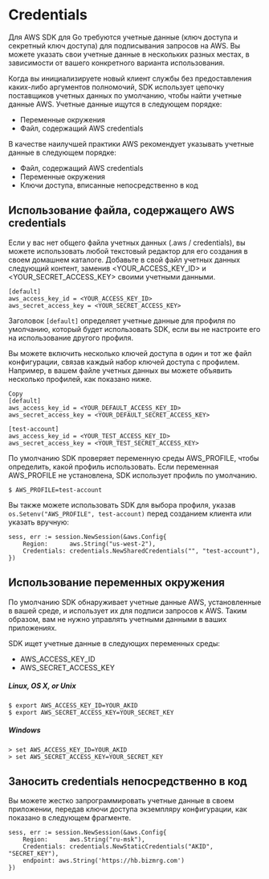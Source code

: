 # Credentials

Для AWS SDK для Go требуются учетные данные (ключ доступа и секретный ключ доступа) для подписывания запросов на AWS. Вы можете указать свои учетные данные в нескольких разных местах, в зависимости от вашего конкретного варианта использования.

Когда вы инициализируете новый клиент службы без предоставления каких-либо аргументов полномочий, SDK использует цепочку поставщиков учетных данных по умолчанию, чтобы найти учетные данные AWS. Учетные данные ищутся в следующем порядке:

* Переменные окружения
* Файл, содержащий AWS credentials

В качестве наилучшей практики AWS рекомендует указывать учетные данные в следующем порядке:

* Файл, содержащий AWS credentials
* Переменные окружения
* Ключи доступа, вписанные непосредственно в код

## Использование файла, содержащего AWS credentials

Если у вас нет общего файла учетных данных (.aws / credentials), вы можете использовать любой текстовый редактор для его создания в своем домашнем каталоге. Добавьте в свой файл учетных данных следующий контент, заменив <YOUR_ACCESS_KEY_ID> и <YOUR_SECRET_ACCESS_KEY> своими учетными данными.

```
[default]
aws_access_key_id = <YOUR_ACCESS_KEY_ID>
aws_secret_access_key = <YOUR_SECRET_ACCESS_KEY>
```
Заголовок ```[default]``` определяет учетные данные для профиля по умолчанию, который будет использовать SDK, если вы не настроите его на использование другого профиля.

Вы можете включить несколько ключей доступа в один и тот же файл конфигурации, связав каждый набор ключей доступа с профилем. Например, в вашем файле учетных данных вы можете объявить несколько профилей, как показано ниже.
```
Copy
[default]
aws_access_key_id = <YOUR_DEFAULT_ACCESS_KEY_ID>
aws_secret_access_key = <YOUR_DEFAULT_SECRET_ACCESS_KEY>

[test-account]
aws_access_key_id = <YOUR_TEST_ACCESS_KEY_ID>
aws_secret_access_key = <YOUR_TEST_SECRET_ACCESS_KEY>
```

По умолчанию SDK проверяет переменную среды AWS_PROFILE, чтобы определить, какой профиль использовать. Если переменная AWS_PROFILE не установлена, SDK использует профиль по умолчанию.
```
$ AWS_PROFILE=test-account
```


Вы также можете использовать SDK для выбора профиля, указав ``` os.Setenv("AWS_PROFILE", test-account) ``` перед созданием клиента или указать вручную:
```
sess, err := session.NewSession(&aws.Config{
    Region:      aws.String("us-west-2"),
    Credentials: credentials.NewSharedCredentials("", "test-account"),
})
```
## Использование переменных окружения
По умолчанию SDK обнаруживает учетные данные AWS, установленные в вашей среде, и использует их для подписи запросов к AWS. Таким образом, вам не нужно управлять учетными данными в ваших приложениях.

SDK ищет учетные данные в следующих переменных среды:
* AWS_ACCESS_KEY_ID
* AWS_SECRET_ACCESS_KEY
##### Linux, OS X, or Unix
```
$ export AWS_ACCESS_KEY_ID=YOUR_AKID
$ export AWS_SECRET_ACCESS_KEY=YOUR_SECRET_KEY
```
##### Windows
```
> set AWS_ACCESS_KEY_ID=YOUR_AKID
> set AWS_SECRET_ACCESS_KEY=YOUR_SECRET_KEY
```
## Заносить credentials непосредственно в код

Вы можете жестко запрограммировать учетные данные в своем приложении, передав ключи доступа экземпляру конфигурации, как показано в следующем фрагменте.
```
sess, err := session.NewSession(&aws.Config{
    Region:      aws.String("ru-msk"),
    Credentials: credentials.NewStaticCredentials("AKID", "SECRET_KEY"),
    endpoint: aws.String('https://hb.bizmrg.com')
})
```
